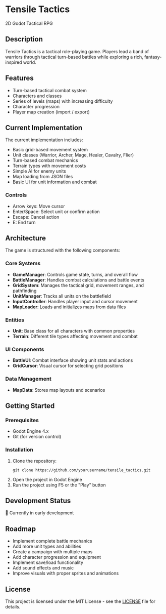 # Tensile Tactics
2D Godot Tactical RPG

## Description
Tensile Tactics is a tactical role-playing game. Players lead a band of warriors through tactical turn-based battles while exploring a rich, fantasy-inspired world.

## Features
- Turn-based tactical combat system
- Characters and classes
- Series of levels (maps) with increasing difficulty
- Character progression
- Player map creation (import / export)

## Current Implementation
The current implementation includes:

- Basic grid-based movement system
- Unit classes (Warrior, Archer, Mage, Healer, Cavalry, Flier)
- Turn-based combat mechanics
- Terrain types with movement costs
- Simple AI for enemy units
- Map loading from JSON files
- Basic UI for unit information and combat

### Controls
- Arrow keys: Move cursor
- Enter/Space: Select unit or confirm action
- Escape: Cancel action
- E: End turn

## Architecture
The game is structured with the following components:

### Core Systems
- **GameManager**: Controls game state, turns, and overall flow
- **BattleManager**: Handles combat calculations and battle events
- **GridSystem**: Manages the tactical grid, movement ranges, and pathfinding
- **UnitManager**: Tracks all units on the battlefield
- **InputController**: Handles player input and cursor movement
- **MapLoader**: Loads and initializes maps from data files

### Entities
- **Unit**: Base class for all characters with common properties
- **Terrain**: Different tile types affecting movement and combat

### UI Components
- **BattleUI**: Combat interface showing unit stats and actions
- **GridCursor**: Visual cursor for selecting grid positions

### Data Management
- **MapData**: Stores map layouts and scenarios

## Getting Started
### Prerequisites
- Godot Engine 4.x
- Git (for version control)

### Installation
1. Clone the repository:
   ```
   git clone https://github.com/yourusername/tensile_tactics.git
   ```
2. Open the project in Godot Engine
3. Run the project using F5 or the "Play" button

## Development Status
🚧 Currently in early development

## Roadmap
- Implement complete battle mechanics
- Add more unit types and abilities
- Create a campaign with multiple maps
- Add character progression and equipment
- Implement save/load functionality
- Add sound effects and music
- Improve visuals with proper sprites and animations

## License
This project is licensed under the MIT License - see the [LICENSE](LICENSE) file for details. 